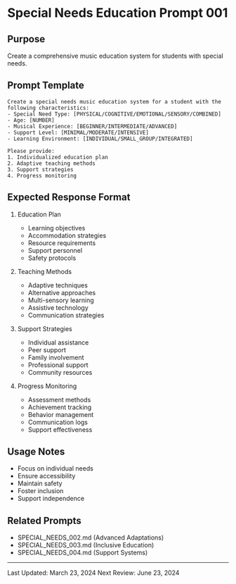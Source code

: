 # Special Needs Education Prompt 001

## Purpose
Create a comprehensive music education system for students with special needs.

## Prompt Template
```
Create a special needs music education system for a student with the following characteristics:
- Special Need Type: [PHYSICAL/COGNITIVE/EMOTIONAL/SENSORY/COMBINED]
- Age: [NUMBER]
- Musical Experience: [BEGINNER/INTERMEDIATE/ADVANCED]
- Support Level: [MINIMAL/MODERATE/INTENSIVE]
- Learning Environment: [INDIVIDUAL/SMALL_GROUP/INTEGRATED]

Please provide:
1. Individualized education plan
2. Adaptive teaching methods
3. Support strategies
4. Progress monitoring
```

## Expected Response Format
1. Education Plan
   - Learning objectives
   - Accommodation strategies
   - Resource requirements
   - Support personnel
   - Safety protocols

2. Teaching Methods
   - Adaptive techniques
   - Alternative approaches
   - Multi-sensory learning
   - Assistive technology
   - Communication strategies

3. Support Strategies
   - Individual assistance
   - Peer support
   - Family involvement
   - Professional support
   - Community resources

4. Progress Monitoring
   - Assessment methods
   - Achievement tracking
   - Behavior management
   - Communication logs
   - Support effectiveness

## Usage Notes
- Focus on individual needs
- Ensure accessibility
- Maintain safety
- Foster inclusion
- Support independence

## Related Prompts
- SPECIAL_NEEDS_002.md (Advanced Adaptations)
- SPECIAL_NEEDS_003.md (Inclusive Education)
- SPECIAL_NEEDS_004.md (Support Systems)

---
Last Updated: March 23, 2024
Next Review: June 23, 2024 